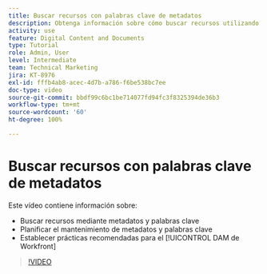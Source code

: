 ```yaml
---
title: Buscar recursos con palabras clave de metadatos
description: Obtenga información sobre cómo buscar recursos utilizando metadatos y palabras clave, planificar el mantenimiento de metadatos y palabras clave y establecer las prácticas recomendadas del [!UICONTROL DAM de Workfront].
activity: use
feature: Digital Content and Documents
type: Tutorial
role: Admin, User
level: Intermediate
team: Technical Marketing
jira: KT-8976
exl-id: fffb4ab8-acec-4d7b-a786-f6be538bc7ee
doc-type: video
source-git-commit: bbdf99c6bc1be714077fd94fc3f8325394de36b3
workflow-type: tm+mt
source-wordcount: '60'
ht-degree: 100%

---
```


# Buscar recursos con palabras clave de metadatos

Este vídeo contiene información sobre:

* Buscar recursos mediante metadatos y palabras clave
* Planificar el mantenimiento de metadatos y palabras clave
* Establecer prácticas recomendadas para el [!UICONTROL DAM de Workfront]

>[!VIDEO](https://video.tv.adobe.com/v/335239/?quality=12&learn=on&enablevpops=1)

